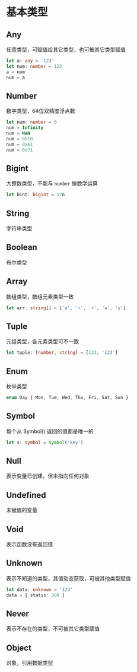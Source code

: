 # 基本类型

## Any
任意类型，可赋值给其它类型，也可被其它类型赋值
```typescript
let a: any = '123'
let num: number = 123
a = num
num = a
```

## Number
数字类型，64位双精度浮点数
```typescript
let num: number = 0
num = Infinity
num = NaN
num = 0b10
num = 0xA1
num = 0o71
```

## Bigint
大整数类型，不能与 `number` 做数学运算
```typescript
let bint: bigint = 12n
```

## String
字符串类型

## Boolean
布尔类型

## Array
数组类型，数组元素类型一致
```typescript
let arr: string[] = ['a', 'r', 'r', 'a', 'y']
```

## Tuple
元组类型，各元素类型可不一致
```typescript
let tuple: [number, string] = [123, '123']
```

## Enum
枚举类型
```typescript
enum Day { Mon, Tue, Wed, Thu, Fri, Sat, Sun }
```

## Symbol
每个从 Symbol() 返回的值都是唯一的
```typescript
let s: symbol = Symbol('key')
```

## Null
表示变量已创建，但未指向任何对象 

## Undefined
未赋值的变量

## Void
表示函数没有返回值

## Unknown
表示不知道的类型，其值动态获取，可被其他类型赋值
```typescript
let data: unknown = '123'
data = { status: 200 }
```

## Never
表示不存在的类型，不可被其它类型赋值

## Object
对象，引用数据类型
